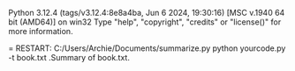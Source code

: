 Python 3.12.4 (tags/v3.12.4:8e8a4ba, Jun  6 2024, 19:30:16) [MSC v.1940 64 bit (AMD64)] on win32
Type "help", "copyright", "credits" or "license()" for more information.

= RESTART: C:/Users/Archie/Documents/summarize.py
python yourcode.py -t book.txt
.Summary of book.txt.
